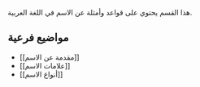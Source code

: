 
هذا القسم يحتوي على قواعد وأمثلة عن الاسم في اللغة العربية.

## مواضيع فرعية
- [[مقدمة عن الاسم]]
- [[علامات الاسم]]
- [[أنواع الاسم]]